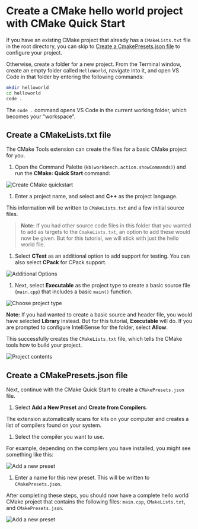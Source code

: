 # Create a CMake hello world project with CMake Quick Start

If you have an existing CMake project that already has a `CMakeLists.txt` file in the root directory, you can skip to [Create a CmakePresets.json file](#Create-a-CMakePresets.json-file) to configure your project.

Otherwise, create a folder for a new project. From the Terminal window, create an empty folder called `HelloWorld`, navigate into it, and open VS Code in that folder by entering the following commands:

```bash
mkdir helloworld
cd helloworld
code .
```
The ```code .``` command opens VS Code in the current working folder, which becomes your "workspace".

## Create a CMakeLists.txt file

The CMake Tools extension can create the files for a basic CMake project for you. 

1. Open the Command Palette (`kb(workbench.action.showCommands)`) and run the **CMake: Quick Start** command:

  ![Create CMake quickstart](images/cpp/cmake-quickstart-command-palette.png)

1. Enter a project name, and select and **C++** as the project language.

  This information will be written to `CMakeLists.txt` and a few initial source files.

  > **Note:** If you had other source code files in this folder that you wanted to add as targets to the `CmakeLists.txt`, an option to add these would now be given. But for this tutorial, we will stick with just the hello world file.

1. Select **CTest** as an additional option to add support for testing. You can also select **CPack** for CPack support.

  ![Additional Options](images/cpp/cmake-quickstart-options.png)

1. Next, select **Executable** as the project type to create a basic source file (`main.cpp`) that includes a basic `main()` function.

  ![Choose project type](images/cpp/cmake-choose-type.png)

**Note:** If you had wanted to create a basic source and header file, you would have selected **Library** instead. But for this tutorial, **Executable** will do. If you are prompted to configure IntelliSense for the folder, select **Allow**.

This successfully creates the `CMakeLists.txt` file, which tells the CMake tools how to build your project.

![Project contents](images/cpp/cmake-quickstart-cmakelists.png)

## Create a CMakePresets.json file

Next, continue with the CMake Quick Start to create a `CMakePresets.json` file.

1. Select **Add a New Preset** and **Create from Compilers**.

  The extension automatically scans for kits on your computer and creates a list of compilers found on your system.

1. Select the compiler you want to use.

  For example, depending on the compilers you have installed, you might see something like this:

  ![Add a new preset](images/cpp/cmake-quickstart-selectkit.png)

1. Enter a name for this new preset. This will be written to `CMakePresets.json`.

After completing these steps, you should now have a complete hello world CMake project that contains the following files: `main.cpp`, `CMakeLists.txt`, and `CMakePresets.json`.

![Add a new preset](images/cpp/cmake-quickstart-projcontents.png)